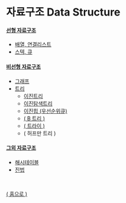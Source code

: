 # 자료구조 Data Structure

#### [선형 자료구조](./linear-structure.md#선형-자료구조)

  - [배열, 연결리스트](./linear-structure.md#배열-연결리스트)
  - [스텍, 큐](./linear-structure.md#스텍,-큐,-데크)

#### [비선형 자료구조](./non-linear-structure.md#비선형-자료구조)
  - [그래프](./non-linear-structure.md#그래프-graph)
  - [트리](./non-linear-structure.md#트리-tree)
    - [이진트리](./non-linear-structure.md#트리-tree)
    - [이진탐색트리](./non-linear-structure.md#트리-tree)
    - [이진힙 (우선순위큐)](./non-linear-structure.md#트리-tree)
    - [( B 트리 )](./non-linear-structure.md#트리-tree)
    - [( 트라이 )](./non-linear-structure.md#트리-tree)
    - ( 허프만 트리 )

#### [그외 자료구조](./else-structure.md#그외-자료구조)

  - [해시테이블](./else-structure.md#해시테이블-map-set)
  - [진법](./else-structure.md#진법)

<br>

[( 홈으로 )](../README.md)